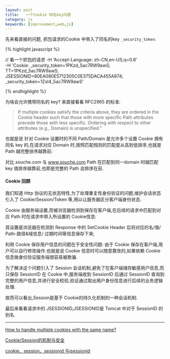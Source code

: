 ```yaml
---
layout: post
title:   一个Cookie 同名key问题
category: js
keywords: [improvement,web,js]
---
```


先来看直接的问题, 抓包请求的Cookie 中带入了同名的key `_security_token`: 

{% highlight javascript %} 

// 看一个抓包的请求
-H 'Accept-Language: zh-CN,en-US;q=0.8'      
-H 'Cookie: _security_token=1PKzd_5ac7RW9awS; TT=1PKzd_5ac7RW9awS; JSESSIONID=80EA080E5712305C0E375DACA455A874; _security_token=1ZsI4_5ac7RW9awS'

{% endhighlight %}


为啥会允许携带同名的 key? 来直接看看 RFC2965 的标准:  

> If multiple cookies satisfy the criteria above, they are ordered in
   the Cookie header such that those with more specific Path attributes
   precede those with less specific.  Ordering with respect to other
   attributes (e.g., Domain) is unspecified."

也就是说 针对 Cookie 设置时的不同 Path/Domain 是允许多个设置 Cookie 拥有同名 key 的,在请求对应 Domain 时,按照匹配规则的匹配度从高到低排序,也就是 Path 越完整排序越靠前:  

对比.souche.com 与 www.souche.com Path 在匹配到同一domain 时越匹配key 值排序越靠前,也即是完整的 Path 会排序在前.


#### Cookie  回顾

我们知道 Http 协议的无状态特性,为了处理重复性身份验证的问题,维护会话状态引入了 Cookie/Session/Token 等,用以让服务器区分客户端身份状态.  

Cookie 由服务端设置,而被浏览器检测到保存在客户端,在后续的请求中匹配到对应 Path 时在请求中带入所设置的 Cookie信息: 

其设置是浏览器在检测到 Response 中的 SetCookie Header 后将对应的名/值/ Path-路径&域信息/ 过期时间等信息保存下来;  

利用 Cookie 保存用户信息的问题在于安全性问题: 由于 Cookie 保存在客户端,用户可以自行修改操作.也就是说 Cookie 信息时可以随意篡改的,如果依赖 Cookie 信息做身份验证服务端很容易被欺骗.   

为了解决这个问题引入了 Session 会话机制,避免了在客户端储存敏感用户信息,而只保存 SessionID 在 Cookie 中,服务端收到 SessionID 后通过 SessionID 查询到完整的用户信息,并进行安全校验,验证通过取出用户身份信息进行后续的业务逻辑处理.

故而可以看出,Session是基于 Cookie的持久化机制的一种会话机制.

最后来看看请求中的 JSESSIONID,JSESSIONID是 Tomcat 中对于 SessionID 的别名.


---

[How to handle multiple cookies with the same name?
](https://stackoverflow.com/questions/4056306/how-to-handle-multiple-cookies-with-the-same-name)


[Cookie/Session的机制与安全](https://harttle.land/2015/08/10/cookie-session.html)

[cookie、session、sessionid 与jsessionid](https://www.cnblogs.com/fnng/archive/2012/08/14/2637279.html)